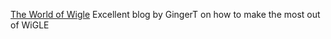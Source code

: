 
[The World of Wigle](https://www.cqcore.uk/the-world-of-wigle/)
Excellent blog by GingerT on how to make the most out of WiGLE
